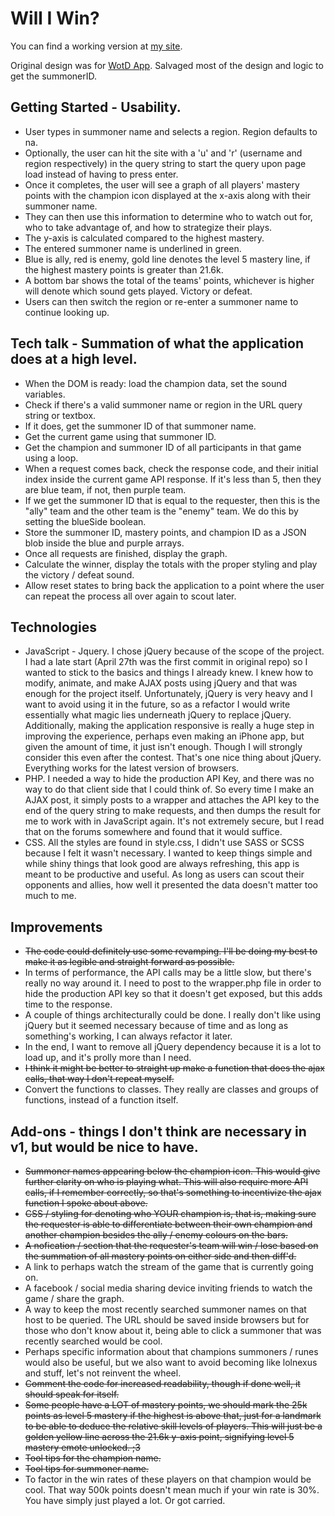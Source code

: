 # Will I Win?

You can find a working version at [my site](http://rickzhang.cool/win).

Original design was for [WotD App](http://rickzhang.cool/). Salvaged most of the design and logic to get the summonerID.

## Getting Started - Usability.
* User types in summoner name and selects a region. Region defaults to na.
* Optionally, the user can hit the site with a 'u' and 'r' (username and region respectively) in the query string to start the query upon page load instead of having to press enter.
* Once it completes, the user will see a graph of all players' mastery points with the champion icon displayed at the x-axis along with their summoner name.
* They can then use this information to determine who to watch out for, who to take advantage of, and how to strategize their plays.
* The y-axis is calculated compared to the highest mastery.
* The entered summoner name is underlined in green.
* Blue is ally, red is enemy, gold line denotes the level 5 mastery line, if the highest mastery points is greater than 21.6k.
* A bottom bar shows the total of the teams' points, whichever is higher will denote which sound gets played. Victory or defeat.
* Users can then switch the region or re-enter a summoner name to continue looking up.

## Tech talk - Summation of what the application does at a high level.
* When the DOM is ready: load the champion data, set the sound variables.
* Check if there's a valid summoner name or region in the URL query string or textbox.
* If it does, get the summoner ID of that summoner name.
* Get the current game using that summoner ID.
* Get the champion and summoner ID of all participants in that game using a loop.
* When a request comes back, check the response code, and their initial index inside the current game API response. If it's less than 5, then they are blue team, if not, then purple team.
* If we get the summoner ID that is equal to the requester, then this is the "ally" team and the other team is the "enemy" team. We do this by setting the blueSide boolean.
* Store the summoner ID, mastery points, and champion ID as a JSON blob inside the blue and purple arrays.
* Once all requests are finished, display the graph.
* Calculate the winner, display the totals with the proper styling and play the victory / defeat sound.
* Allow reset states to bring back the application to a point where the user can repeat the process all over again to scout later.

## Technologies
* JavaScript - Jquery. I chose jQuery because of the scope of the project. I had a late start (April 27th was the first commit in original repo) so I wanted to stick to the basics and things I already knew. I knew how to modify, animate, and make AJAX posts using jQuery and that was enough for the project itself. Unfortunately, jQuery is very heavy and I want to avoid using it in the future, so as a refactor I would write essentially what magic lies underneath jQuery to replace jQuery. Additionally, making the application responsive is really a huge step in improving the experience, perhaps even making an iPhone app, but given the amount of time, it just isn't enough. Though I will strongly consider this even after the contest. That's one nice thing about jQuery. Everything works for the latest version of browsers.
* PHP. I needed a way to hide the production API Key, and there was no way to do that client side that I could think of. So every time I make an AJAX post, it simply posts to a wrapper and attaches the API key to the end of the query string to make requests, and then dumps the result for me to work with in JavaScript again. It's not extremely secure, but I read that on the forums somewhere and found that it would suffice.
* CSS. All the styles are found in style.css, I didn't use SASS or SCSS because I felt it wasn't necessary. I wanted to keep things simple and while shiny things that look good are always refreshing, this app is meant to be productive and useful. As long as users can scout their opponents and allies, how well it presented the data doesn't matter too much to me.

## Improvements
* ~~The code could definitely use some revamping. I'll be doing my best to make it as legible and straight forward as possible.~~
* In terms of performance, the API calls may be a little slow, but there's really no way around it. I need to post to the wrapper.php file in order to hide the production API key so that it doesn't get exposed, but this adds time to the response.
* A couple of things architecturally could be done. I really don't like using jQuery but it seemed necessary because of time and as long as something's working, I can always refactor it later.
* In the end, I want to remove all jQuery dependency because it is a lot to load up, and it's prolly more than I need.
* ~~I think it might be better to straight up make a function that does the ajax calls, that way I don't repeat myself.~~
* Convert the functions to classes. They really are classes and groups of functions, instead of a function itself.

## Add-ons - things I don't think are necessary in v1, but would be nice to have.
* ~~Summoner names appearing below the champion icon. This would give further clarity on who is playing what. This will also require more API calls, if I remember correctly, so that's something to incentivize the ajax function I spoke about above.~~
* ~~CSS / styling for denoting who YOUR champion is, that is, making sure the requester is able to differentiate between their own champion and another champion besides the ally / enemy colours on the bars.~~
* ~~A nofication / section that the requester's team will win / lose based on the summation of all mastery points on either side and then diff'd.~~
* A link to perhaps watch the stream of the game that is currently going on.
* A facebook / social media sharing device inviting friends to watch the game / share the graph.
* A way to keep the most recently searched summoner names on that host to be queried. The URL should be saved inside browsers but for those who don't know about it, being able to click a summoner that was recently searched would be cool.
* Perhaps specific information about that champions summoners / runes would also be useful, but we also want to avoid becoming like lolnexus and stuff, let's not reinvent the wheel.
* ~~Comment the code for increased readability, though if done well, it should speak for itself.~~
* ~~Some people have a LOT of mastery points, we should mark the 25k points as level 5 mastery if the highest is above that, just for a landmark to be able to deduce the relative skill levels of players. This will just be a golden yellow line across the 21.6k y-axis point, signifying level 5 mastery emote unlocked. ;3~~
* ~~Tool tips for the champion name.~~
* ~~Tool tips for summoner name.~~
* To factor in the win rates of these players on that champion would be cool. That way 500k points doesn't mean much if your win rate is 30%. You have simply just played a lot. Or got carried.
